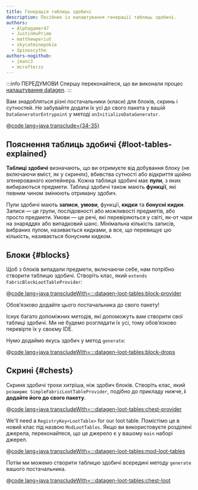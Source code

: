 ```yaml
---
title: Генерація таблиць здобичі
description: Посібник із налаштування генерації таблиць здобичі.
authors:
  - Alphagamer47
  - JustinHuPrime
  - matthewperiut
  - skycatminepokie
  - Spinoscythe
authors-nogithub:
  - jmanc3
  - mcrafterzz
---
```


:::info ПЕРЕДУМОВИ
Спершу переконайтеся, що ви виконали процес [налаштування datagen](./setup).
:::

Вам знадобляться різні постачальники (класи) для блоків, скринь і сутностей. Не забувайте додати їх усі до свого пакета у вашій `DataGeneratorEntrypoint` у методі `onInitializeDataGenerator`.

@[code lang=java transclude={34-35}](@/reference/1.21.8/src/client/java/com/example/docs/datagen/FabricDocsReferenceDataGenerator.java)

## Пояснення таблиць здобичі {#loot-tables-explained}

**Таблиці здобичі** визначають, що ви отримуєте від добування блоку (не включаючи вміст, як у скринях), вбивства сутності або відкриття щойно згенерованого контейнера. Кожна таблиця здобичі має **пули**, з яких вибираються предмети. Таблиці здобичі також мають **функції**, які певним чином змінюють отриману здобич.

Пули здобичі мають **записи**, **умови**, функції, **кидки** та **бонусні кидки**. Записи — це групи, послідовності або можливості предметів, або просто предмети. Умови — це речі, які перевіряються у світі, як-от чари на знаряддях або випадковий шанс. Мінімальна кількість записів, вибраних пулом, називається кидками, а все, що перевищує цю кількість, називається бонусним кидком.

## Блоки {#blocks}

Щоб з блоків випадали предмети, включаючи себе, нам потрібно створити таблицю здобичі. Створіть клас, який `extends FabricBlockLootTableProvider`:

@[code lang=java transcludeWith=:::datagen-loot-tables:block-provider](@/reference/1.21.8/src/client/java/com/example/docs/datagen/FabricDocsReferenceBlockLootTableProvider.java)

Обов’язково додайте цього постачальника до свого пакету!

Існує багато допоміжних методів, які допоможуть вам створити свої таблиці здобичі. Ми не будемо розглядати їх усі, тому обов’язково перевірте їх у своєму IDE.

Нумо додаймо якусь здобич у метод `generate`:

@[code lang=java transcludeWith=:::datagen-loot-tables:block-drops](@/reference/1.21.8/src/client/java/com/example/docs/datagen/FabricDocsReferenceBlockLootTableProvider.java)

## Скрині {#chests}

Скриня здобичі трохи хитріша, ніж здобич блоків. Створіть клас, який `розширює SimpleFabricLootTableProvider`, подібно до прикладу нижче, **і додайте його до свого пакету**.

@[code lang=java transcludeWith=:::datagen-loot-tables:chest-provider](@/reference/1.21.8/src/client/java/com/example/docs/datagen/FabricDocsReferenceChestLootTableProvider.java)

We'll need a `RegistryKey<LootTable>` for our loot table. Помістімо це в новий клас під назвою `ModLootTables`. Якщо ви використовуєте розділені джерела, переконайтеся, що це джерело є у вашому `main` наборі джерел.

@[code lang=java transcludeWith=:::datagen-loot-tables:mod-loot-tables](@/reference/1.21.8/src/main/java/com/example/docs/ModLootTables.java)

Потім ми можемо створити таблицю здобичі всередині методу `generate` вашого постачальника.

@[code lang=java transcludeWith=:::datagen-loot-tables:chest-loot](@/reference/1.21.8/src/client/java/com/example/docs/datagen/FabricDocsReferenceChestLootTableProvider.java)
